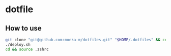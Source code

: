 # dotfile


## How to use

```bash
git clone "git@github.com:moeka-m/dotfiles.git" "$HOME/.dotfiles" && cd .dotfiles
./deploy.sh
cd && source .zshrc
```

